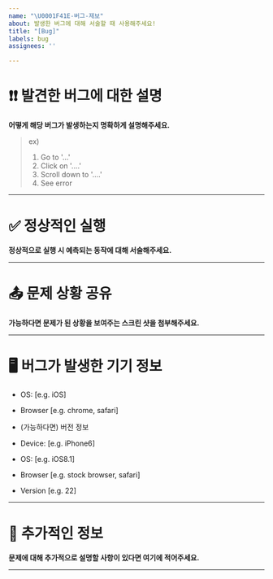 ```yaml
---
name: "\U0001F41E-버그-제보"
about: 발생한 버그에 대해 서술할 때 사용해주세요!
title: "[Bug]"
labels: bug
assignees: ''

---
```


# ❗❗ 발견한 버그에 대한 설명

**어떻게 해당 버그가 발생하는지 명확하게 설명해주세요.**

> ex)
> 1. Go to '...'
> 2. Click on '....'
> 3. Scroll down to '....'
> 4. See error

---

# ✅ 정상적인 실행

**정상적으로 실행 시 예측되는 동작에 대해 서술해주세요.**

---

# 📤 문제 상황 공유

**가능하다면 문제가 된 상황을 보여주는 스크린 샷을 첨부해주세요.**

---

# 🖥 버그가 발생한 기기 정보

 - OS: [e.g. iOS]
 - Browser [e.g. chrome, safari]
 - (가능하다면) 버전 정보 

 - Device: [e.g. iPhone6]
 - OS: [e.g. iOS8.1]
 - Browser [e.g. stock browser, safari]
 - Version [e.g. 22]

---

# 📝 추가적인 정보

**문제에 대해 추가적으로 설명할 사항이 있다면 여기에 적어주세요.**

---
